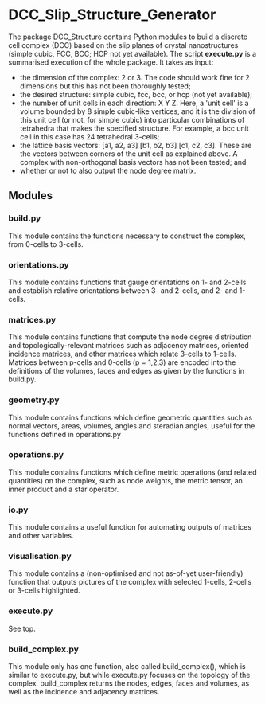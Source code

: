 # DCC_Slip_Structure_Generator

The package DCC_Structure contains Python modules to build a discrete cell complex (DCC) based on the slip planes of crystal nanostructures (simple cubic, FCC, BCC; HCP not yet available). The script **execute.py** is a summarised execution of the whole package. It takes as input:
- the dimension of the complex: 2 or 3. The code should work fine for 2 dimensions but this has not been thoroughly tested;
- the desired structure: simple cubic, fcc, bcc, or hcp (not yet available);
- the number of unit cells in each direction: X Y Z. Here, a 'unit cell' is a volume bounded by 8 simple cubic-like vertices, and it is the division of this unit cell (or not, for simple cubic) into particular combinations of tetrahedra that makes the specified structure. For example, a bcc unit cell in this case has 24 tetrahedral 3-cells;
- the lattice basis vectors: [a1, a2, a3] [b1, b2, b3] [c1, c2, c3]. These are the vectors between corners of the unit cell as explained above. A complex with non-orthogonal basis vectors has not been tested; and
- whether or not to also output the node degree matrix.

## Modules

### build.py

This module contains the functions necessary to construct the complex, from 0-cells to 3-cells.

### orientations.py

This module contains functions that gauge orientations on 1- and 2-cells and establish relative orientations between 3- and 2-cells, and 2- and 1-cells.

### matrices.py

This module contains functions that compute the node degree distribution and topologically-relevant matrices such as adjacency matrices, oriented incidence matrices, and other matrices which relate 3-cells to 1-cells. Matrices between p-cells and 0-cells (p = 1,2,3) are encoded into the definitions of the volumes, faces and edges as given by the functions in build.py.

### geometry.py

This module contains functions which define geometric quantities such as normal vectors, areas, volumes, angles and steradian angles, useful for the functions defined in operations.py

### operations.py

This module contains functions which define metric operations (and related quantities) on the complex, such as node weights, the metric tensor, an inner product and a star operator.

### io.py

This module contains a useful function for automating outputs of matrices and other variables.

### visualisation.py

This module contains a (non-optimised and not as-of-yet user-friendly) function that outputs pictures of the complex with selected 1-cells, 2-cells or 3-cells highlighted.

### execute.py

See top.

### build_complex.py

This module only has one function, also called build_complex(), which is similar to execute.py, but while execute.py focuses on the topology of the complex, build_complex returns the nodes, edges, faces and volumes, as well as the incidence and adjacency matrices.
